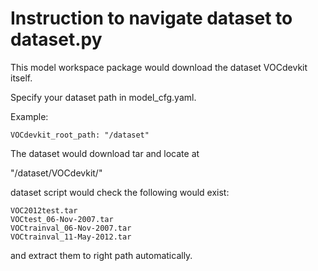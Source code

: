# Instruction to navigate dataset to dataset.py

This model workspace package would download the dataset VOCdevkit itself.

Specify your dataset path in model_cfg.yaml.

Example:
```
VOCdevkit_root_path: "/dataset"
```
The dataset would download tar and locate at

"/dataset/VOCdevkit/"

dataset script would check the following would exist:
```
VOC2012test.tar
VOCtest_06-Nov-2007.tar
VOCtrainval_06-Nov-2007.tar
VOCtrainval_11-May-2012.tar
```
and extract them to right path automatically.

